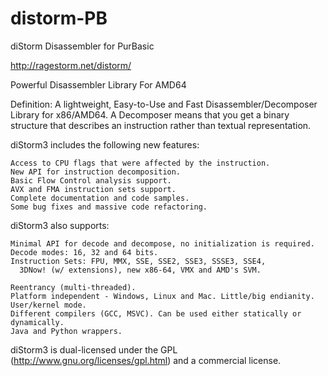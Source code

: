 # distorm-PB
diStorm Disassembler for PurBasic

http://ragestorm.net/distorm/

Powerful Disassembler Library For AMD64

Definition: A lightweight, Easy-to-Use and Fast Disassembler/Decomposer Library for x86/AMD64. A Decomposer means that you get a binary structure that describes an instruction rather than textual representation.

 diStorm3 includes the following new features:

    Access to CPU flags that were affected by the instruction.
    New API for instruction decomposition.
    Basic Flow Control analysis support.
    AVX and FMA instruction sets support.
    Complete documentation and code samples.
    Some bug fixes and massive code refactoring.

diStorm3 also supports:

    Minimal API for decode and decompose, no initialization is required.
    Decode modes: 16, 32 and 64 bits.
    Instruction Sets: FPU, MMX, SSE, SSE2, SSE3, SSSE3, SSE4, 
      3DNow! (w/ extensions), new x86-64, VMX and AMD's SVM.

    Reentrancy (multi-threaded).
    Platform independent - Windows, Linux and Mac. Little/big endianity. User/kernel mode.
    Different compilers (GCC, MSVC). Can be used either statically or dynamically.
    Java and Python wrappers.


diStorm3 is dual-licensed under the GPL (http://www.gnu.org/licenses/gpl.html) and a commercial license.
